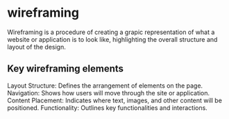 # wireframing

Wireframing is a procedure of creating a grapic representation of what a website or application is to look like, highlighting the overall structure and layout of the design.

## Key wireframing elements

Layout Structure: Defines the arrangement of elements on the page.
Navigation: Shows how users will move through the site or application.
Content Placement: Indicates where text, images, and other content will be positioned.
Functionality: Outlines key functionalities and interactions.
